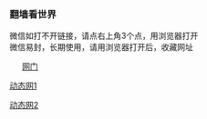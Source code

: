 <head>
<meta name="viewport" content="width=device-width, initial-scale=1.0"/>
</head>
<body>
<div class="container">
	<div id="header" class="row">
		<div class="sevencol">
<h3>翻墙看世界</h3>
		<a class="style1">微信如打不开链接，请点右上角3个点，用浏览器打开</a>
		</div>
<a class="style1">微信易封，长期使用，请用浏览器打开后，收藏网址</a>
		</div>
		<p>  </a> 　
<a href="https://github.com/ogate/ogate/blob/master/README.md" target="_blank">网门</a>
</div></p>
<a href="https://github.com/hao369/a/wiki/jyg" target="_blank">动态网1</a> 　
</div></p>
<a href="https://github.com/zhen99425/free/blob/master/README.md" target="_blank">动态网2</a></p>

